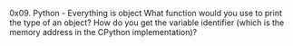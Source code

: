 0x09. Python - Everything is object
What function would you use to print the type of an object?
How do you get the variable identifier (which is the memory address in the CPython implementation)?

